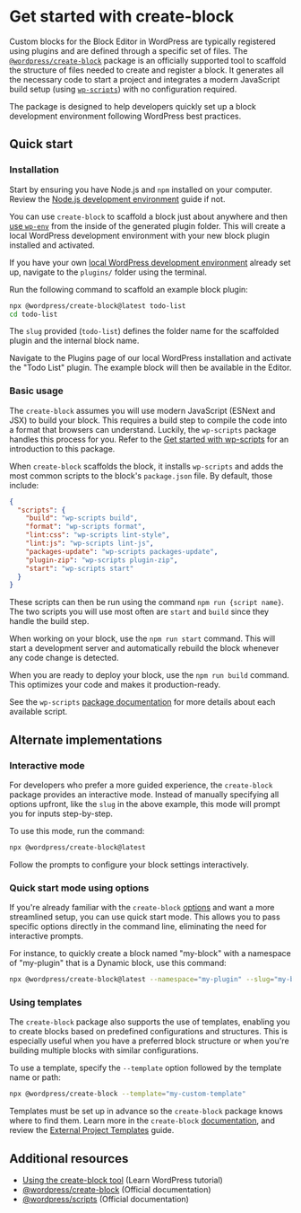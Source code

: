 # Get started with create-block

Custom blocks for the Block Editor in WordPress are typically registered using plugins and are defined through a specific set of files. The [`@wordpress/create-block`](https://developer.wordpress.org/block-editor/reference-guides/packages/packages-create-block/) package is an officially supported tool to scaffold the structure of files needed to create and register a block. It generates all the necessary code to start a project and integrates a modern JavaScript build setup (using [`wp-scripts`](https://developer.wordpress.org/block-editor/getting-started/devenv/get-started-with-wp-scripts/)) with no configuration required.

The package is designed to help developers quickly set up a block development environment following WordPress best practices.

## Quick start

### Installation

Start by ensuring you have Node.js and `npm` installed on your computer. Review the [Node.js development environment](https://developer.wordpress.org/block-editor/getting-started/devenv/nodejs-development-environment/) guide if not.

You can use `create-block` to scaffold a block just about anywhere and then [use `wp-env`](https://developer.wordpress.org/block-editor/getting-started/devenv/get-started-with-wp-env/) from the inside of the generated plugin folder. This will create a local WordPress development environment with your new block plugin installed and activated.

If you have your own [local WordPress development environment](https://developer.wordpress.org/block-editor/getting-started/devenv/#local-wordpress-environment) already set up, navigate to the `plugins/` folder using the terminal.

Run the following command to scaffold an example block plugin:

```bash
npx @wordpress/create-block@latest todo-list
cd todo-list
```

The `slug` provided (`todo-list`) defines the folder name for the scaffolded plugin and the internal block name.

Navigate to the Plugins page of our local WordPress installation and activate the "Todo List" plugin. The example block will then be available in the Editor.

### Basic usage

The `create-block` assumes you will use modern JavaScript (ESNext and JSX) to build your block. This requires a build step to compile the code into a format that browsers can understand. Luckily, the `wp-scripts` package handles this process for you. Refer to the [Get started with wp-scripts](https://developer.wordpress.org/block-editor/getting-started/devenv/get-started-with-wp-scripts) for an introduction to this package.

When `create-block` scaffolds the block, it installs `wp-scripts` and adds the most common scripts to the block's `package.json` file. By default, those include:

```json
{
  "scripts": {
    "build": "wp-scripts build",
    "format": "wp-scripts format",
    "lint:css": "wp-scripts lint-style",
    "lint:js": "wp-scripts lint-js",
    "packages-update": "wp-scripts packages-update",
    "plugin-zip": "wp-scripts plugin-zip",
    "start": "wp-scripts start"
  }
}
```

These scripts can then be run using the command `npm run {script name}`. The two scripts you will use most often are `start` and `build` since they handle the build step.

When working on your block, use the `npm run start` command. This will start a development server and automatically rebuild the block whenever any code change is detected.

When you are ready to deploy your block, use the `npm run build` command. This optimizes your code and makes it production-ready.

See the `wp-scripts` [package documentation](https://developer.wordpress.org/block-editor/packages/packages-scripts/) for more details about each available script.

## Alternate implementations

### Interactive mode

For developers who prefer a more guided experience, the `create-block` package provides an interactive mode. Instead of manually specifying all options upfront, like the `slug` in the above example, this mode will prompt you for inputs step-by-step.

To use this mode, run the command:

```bash
npx @wordpress/create-block@latest
```

Follow the prompts to configure your block settings interactively.

### Quick start mode using options

If you're already familiar with the `create-block` [options](https://developer.wordpress.org/block-editor/reference-guides/packages/packages-create-block/#options) and want a more streamlined setup, you can use quick start mode. This allows you to pass specific options directly in the command line, eliminating the need for interactive prompts.

For instance, to quickly create a block named "my-block" with a namespace of "my-plugin" that is a Dynamic block, use this command:

```bash
npx @wordpress/create-block@latest --namespace="my-plugin" --slug="my-block" --variant="dynamic"
```

### Using templates

The `create-block` package also supports the use of templates, enabling you to create blocks based on predefined configurations and structures. This is especially useful when you have a preferred block structure or when you're building multiple blocks with similar configurations.

To use a template, specify the `--template` option followed by the template name or path:

```bash
npx @wordpress/create-block --template="my-custom-template"
```

Templates must be set up in advance so the `create-block` package knows where to find them. Learn more in the `create-block` [documentation](https://developer.wordpress.org/block-editor/reference-guides/packages/packages-create-block/#template), and review the [External Project Templates](https://developer.wordpress.org/block-editor/reference-guides/packages/packages-create-block/packages-create-block-external-template/) guide.

## Additional resources

- [Using the create-block tool](https://learn.wordpress.org/tutorial/using-the-create-block-tool/) (Learn WordPress tutorial)
- [@wordpress/create-block](https://developer.wordpress.org/block-editor/reference-guides/packages/packages-create-block/) (Official documentation)
- [@wordpress/scripts](https://developer.wordpress.org/block-editor/reference-guides/packages/packages-scripts/) (Official documentation)
